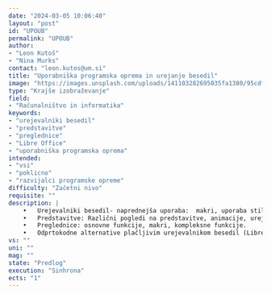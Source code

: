 ```yaml
---
date: "2024-03-05 10:06:40"
layout: "post"
id: "UPOUB"
permalink: "UPOUB"
author:
- "Leon Kutoš"
- "Nina Murks"
contact: "leon.kutos@um.si"
title: "Uporabniška programska oprema in urejanje besedil"
image: "https://images.unsplash.com/uploads/141103282695035fa1380/95cdfeef"
type: "Krajše izobraževanje"
field:
- "Računalništvo in informatika"
keywords:
- "urejevalniki besedil"
- "predstavitve"
- "preglednice"
- "Libre Office"
- "uporabniška programska oprema"
intended:
- "vsi"
- "poklicno"
- "razvijalci programske opreme"
difficulty: "Začetni nivo"
requisite: ""
description: |
    •	Urejevalniki besedil- naprednejša uporaba:  makri, uporaba stilov, učinkovito delo s kompleksnimi dokumenti (knjigami), Latex.
    •	Predstavitve: Različni pogledi na predstavitve, animacije, urejanje prosojnic.
    •	Preglednice: osnovne funkcije, makri, kompleksne funkcije.
    •	Odprtokodne alternative plačljivim urejevalnikom besedil (Libre office).
vs: ""
uni: ""
mag: ""
state: "Predlog"
execution: "Sinhrona"
ects: "1"
---
```

